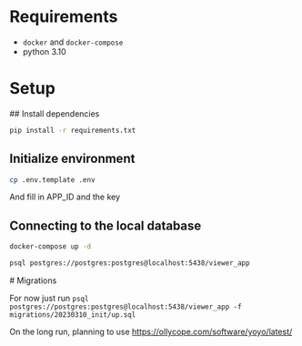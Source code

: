 # Requirements

- `docker` and `docker-compose`
- python 3.10

# Setup

## Install dependencies

```bash
pip install -r requirements.txt
```

## Initialize environment

```bash
cp .env.template .env
```

And fill in APP_ID and the key

## Connecting to the local database

```bash
docker-compose up -d

psql postgres://postgres:postgres@localhost:5438/viewer_app
```

# Migrations

For now just run `psql postgres://postgres:postgres@localhost:5438/viewer_app -f migrations/20230310_init/up.sql`

On the long run, planning to use https://ollycope.com/software/yoyo/latest/
